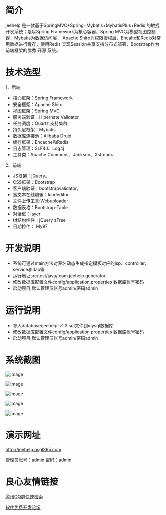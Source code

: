 # 简介
jeehelp 是一款基于SpringMVC+Spring+Mybatis+MybatisPlus+Redis 的敏捷开发系统；是以Spring Framework为核心容器，Spring MVC为模型视图控制器，Mybatis为数据访问层， Apache Shiro为权限授权层，Ehcahe和Redis对常用数据进行缓存，使用Redis 实现Session共享支持分布式部署，Bootstrap作为前端框架的优秀 开源 系统。
  
# 技术选型
1、后端

- 核心框架：Spring Framework
- 安全框架：Apache Shiro
- 视图框架：Spring MVC
- 服务端验证：Hibernate Validator
- 任务调度：Quartz 支持集群
- 持久层框架：Mybatis
- 数据库连接池：Alibaba Druid
- 缓存框架：Ehcache和Redis
- 日志管理：SLF4J、Log4j
- 工具类：Apache Commons、Jackson、Xstream、

2、前端

- JS框架：jQuery。
- CSS框架：Bootstrap
- 客户端验证：bootstrapvalidator。
- 富文本在线编辑：kindeditor
- 文件上传工具:Webuploader
- 数据表格：Bootstrap-Table
- 对话框：layer
- 树结构控件：jQuery zTree
- 日期控件： My97 

# 开发说明
- 系统可通过main方法对表名动态生成指定模板对应的jsp、controller、service和dao等
- 运行地址src/test/java/ com.jeehelp.generator
- 修改数据库配置文件config/application.properties 数据库账号密码
- 启动项目,默认管理员账号admin/密码admin

# 运行说明
- 导入database/jeehelp-v1.3.sql文件到mysql数据库
- 修改数据库配置文件config/application.properties 数据库账号密码
- 启动项目,默认管理员账号admin/密码admin

# 系统截图 
  ![image](https://git.oschina.net/uploads/images/2017/0731/222459_26954cf7_1404218.png )
  
  ![image](https://git.oschina.net/uploads/images/2017/0731/223032_e4ed9536_1404218.png)
  
  ![image](https://git.oschina.net/uploads/images/2017/0731/223108_80685179_1404218.png)
  
  ![image](https://git.oschina.net/uploads/images/2017/0731/223142_40428588_1404218.png)
  
  ![image](https://git.oschina.net/uploads/images/2017/0731/223204_7a840b40_1404218.png)
# 演示网址
 http://jeehelp.qsgl365.com 
 
 管理员账号：admin  密码：admin

 # 良心友情链接

[腾讯QQ群快速检索](http://u.720life.cn/s/8cf73f7c)

[软件免费开发论坛](http://u.720life.cn/s/bbb01dc0)